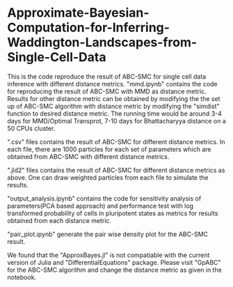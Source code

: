 # Approximate-Bayesian-Computation-for-Inferring-Waddington-Landscapes-from-Single-Cell-Data

This is the code reproduce the result of ABC-SMC for single cell data inference with different distance metrics.
"mmd.ipynb" contains the code for reproducing the result of ABC-SMC with MMD as distance metric. Results for other distance metric 
can be obtained by modifying the the set up of ABC-SMC algorithm with distance metric by modifying the "simdist" function to desired distance metric.
The running time would be around 3-4 days for MMD/Optimal Transprot, 7-10 days for Bhattacharyya distance on a 50 CPUs cluster.

".csv" files contains the result of ABC-SMC for different distance metrics. In each file, there are 1000 particles for each set of parameters which are obtained 
from ABC-SMC with different distance metrics.

".jld2" files contains the result of ABC-SMC for different distance metrics as above. One can draw weighted particles from each file to simulate the results.  

"output_analysis.ipynb" contains the code for sensitivity analysis of parameters(PCA based approach) and performance test with log
transformed probability of cells in pluripotent states as metrics for results obtained from each distance metric. 

"pair_plot.ipynb" generate the pair wise density plot for the ABC-SMC result.

We found that the "ApproxBayes.jl" is not compatiable with the current version of Julia and "DifferentialEquations" package. Please visit "GpABC" for the ABC-SMC algorithm and change the distance metric as given in the notebook.

